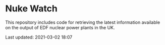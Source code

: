 # Nuke Watch

This repository includes code for retrieving the latest information available on the output of EDF nuclear power plants in the UK.

Last updated: 2021-03-02 18:07